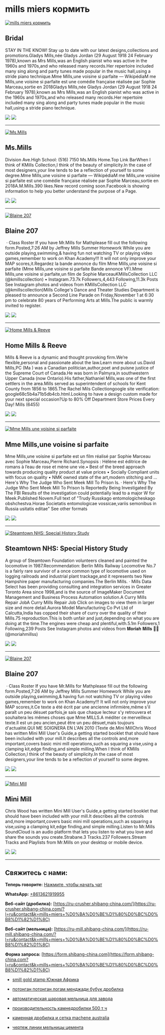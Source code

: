 # mills miers кормить

<a href="https://swt.shibang-china.com/?l=ru&img&k=mills+miers+%D0%BA%D0%BE%D1%80%D0%BC%D0%B8%D1%82%D1%8C" target="_blank">![mills miers кормить](http://static.shibang-china.com/all-800x300/1485.jpg)</a>

## Bridal
STAY IN THE KNOW! Stay up to date with our latest designs,collections and promotions.Gladys Mills,n&#233;e Gladys Jordan (29 August 1918 24 February 1978),known as Mrs Mills,was an English pianist who was active in the 1960s and 1970s,and who released many records.Her repertoire included many sing along and party tunes made popular in the music hall,using a stride piano technique.Mme Mills,une voisine si parfaite — Wikip&#233;diaM me Mills,une voisine si parfaite est une com&#233;die fran&#231;aise r&#233;alis&#233;e par Sophie Marceau,sortie en 2018Gladys Mills,n&#233;e Gladys Jordan (29 August 1918 24 February 1978),known as Mrs Mills,was an English pianist who was active in the 1960s and 1970s,and who released many records.Her repertoire included many sing along and party tunes made popular in the music hall,using a stride piano technique.


<a href="https://whatsapp.shibangsoft.com/WhatsApp.php" target="_blank" title="WhatsApp">![](http://static.shibang-china.com/icon/whatsapp.png)</a> <a href="https://swt.shibang-china.com/?l=ru&icon&k=mills+miers+%D0%BA%D0%BE%D1%80%D0%BC%D0%B8%D1%82%D1%8C" target="_blank">![](http://static.shibang-china.com/icon/chat-ru.png)</a>

---

<a href="https://swt.shibang-china.com/?l=ru&img&k=mills+miers+%D0%BA%D0%BE%D1%80%D0%BC%D0%B8%D1%82%D1%8C" target="_blank">![Ms.Mills](http://static.shibang-china.com/all-800x300/614.jpg)</a>

## Ms.Mills
Division Ave.High School: (516) 7150 Ms.Mills Home.Top Link BarWhen I think of KMills Collection,I think of the beauty of simplicity.In the case of most designers,your line tends to be a reflection of yourself to some degree.Mme Mills,une voisine si parfaite — Wikip&#233;diaM me Mills,une voisine si parfaite est une com&#233;die fran&#231;aise r&#233;alis&#233;e par Sophie Marceau,sortie en 2018A.M.Mills.390 likes.New record coming soon.Facebook is showing information to help you better understand the purpose of a Page.


<a href="https://whatsapp.shibangsoft.com/WhatsApp.php" target="_blank" title="WhatsApp">![](http://static.shibang-china.com/icon/whatsapp.png)</a> <a href="https://swt.shibang-china.com/?l=ru&icon&k=mills+miers+%D0%BA%D0%BE%D1%80%D0%BC%D0%B8%D1%82%D1%8C" target="_blank">![](http://static.shibang-china.com/icon/chat-ru.png)</a>

---

<a href="https://swt.shibang-china.com/?l=ru&img&k=mills+miers+%D0%BA%D0%BE%D1%80%D0%BC%D0%B8%D1%82%D1%8C" target="_blank">![Blaine 207](http://static.shibang-china.com/all-800x300/1481.jpg)</a>

## Blaine 207
&nbsp;&#0183;&#32;Class Roster If you have Mr.Mills for Mathplease fill out the following form.Posted,7:26 AM by Jeffrey Mills Summer Homework While you are outside playing,swimming,&amp; having fun not watching TV or playing video games,remember to work on Khan Academy!!! It will not only improve your MAP scores,it.Regardez la bande annonce du film Mme Mills,une voisine si parfaite (Mme Mills,une voisine si parfaite Bande annonce VF).Mme Mills,une voisine si parfaite,un film de Sophie MarceauKMillsCollection LLC (@kmillscollection) • Instagram.73.7k Followers,4,443 Following,11.3k Posts See Instagram photos and videos from KMillsCollection LLC (@kmillscollection)Mills College's Dance and Theater Studies Department is pleased to announce a Second Line Parade on Friday,November 1 at 6:30 pm to celebrate 80 years of Performing Arts at Mills.The public is warmly invited to register.


<a href="https://whatsapp.shibangsoft.com/WhatsApp.php" target="_blank" title="WhatsApp">![](http://static.shibang-china.com/icon/whatsapp.png)</a> <a href="https://swt.shibang-china.com/?l=ru&icon&k=mills+miers+%D0%BA%D0%BE%D1%80%D0%BC%D0%B8%D1%82%D1%8C" target="_blank">![](http://static.shibang-china.com/icon/chat-ru.png)</a>

---

<a href="https://swt.shibang-china.com/?l=ru&img&k=mills+miers+%D0%BA%D0%BE%D1%80%D0%BC%D0%B8%D1%82%D1%8C" target="_blank">![Home Mills &amp; Reeve](http://static.shibang-china.com/all-800x300/907.jpg)</a>

## Home Mills &amp; Reeve
Mills &amp; Reeve is a dynamic and thought provoking firm.We’re flexible,personal and passionate about the law.Learn more about us.David Mills,PC (Ma ) was a Canadian politician,author,poet and puisne justice of the Supreme Court of Canada.He was born in Palmyra,in southwestern Upper Canada (now Ontario).His father,Nathaniel Mills,was one of the first settlers in the area.Mills served as superintendent of schools for Kent County from 1856 to 1865.The Rachel Mils Collectiongoogle site verification: google68c5b4a71b5db4cb.html.Looking to have a design custom made for your next special occasion?Up to 80% Off Department Store Prices Every Day! Mills (6455)


<a href="https://whatsapp.shibangsoft.com/WhatsApp.php" target="_blank" title="WhatsApp">![](http://static.shibang-china.com/icon/whatsapp.png)</a> <a href="https://swt.shibang-china.com/?l=ru&icon&k=mills+miers+%D0%BA%D0%BE%D1%80%D0%BC%D0%B8%D1%82%D1%8C" target="_blank">![](http://static.shibang-china.com/icon/chat-ru.png)</a>

---

<a href="https://swt.shibang-china.com/?l=ru&img&k=mills+miers+%D0%BA%D0%BE%D1%80%D0%BC%D0%B8%D1%82%D1%8C" target="_blank">![Mme Mills,une voisine si parfaite](http://static.shibang-china.com/all-800x300/15.jpg)</a>

## Mme Mills,une voisine si parfaite
Mme Mills,une voisine si parfaite est un film r&#233;alis&#233; par Sophie Marceau avec Sophie Marceau,Pierre Richard.Synopsis : H&#233;l&#232;ne est &#233;ditrice de romans &#224; l’eau de rose et m&#232;ne une vie.• Best of the breed approach towards producing quality product at value prices • Socially Compliant units with focus on quality • NMK owned state of the art,modern stitching and …Here's Why The Judge Who Sent Meek Mill To Prison Is.&nbsp;&#0183;&#32;Here's Why The Judge Who Sent Meek Mill To Prison Is Reportedly Being Investigated By The FBI Results of the investigation could potentially lead to a major W for Meek.Published Novem.Full text of &quot;Trudy Russkago entomologicheskago obshchestva.Horae Societatis entomologicae vossicae,variis semonibus in Russia usitatis editae&quot; See other formats


<a href="https://whatsapp.shibangsoft.com/WhatsApp.php" target="_blank" title="WhatsApp">![](http://static.shibang-china.com/icon/whatsapp.png)</a> <a href="https://swt.shibang-china.com/?l=ru&icon&k=mills+miers+%D0%BA%D0%BE%D1%80%D0%BC%D0%B8%D1%82%D1%8C" target="_blank">![](http://static.shibang-china.com/icon/chat-ru.png)</a>

---

<a href="https://swt.shibang-china.com/?l=ru&img&k=mills+miers+%D0%BA%D0%BE%D1%80%D0%BC%D0%B8%D1%82%D1%8C" target="_blank">![Steamtown NHS: Special History Study](http://static.shibang-china.com/all-800x300/617.jpg)</a>

## Steamtown NHS: Special History Study
A group of Steamtown Foundation volunteers cleaned and painted the locomotive in 1987.Recommendation: Berlin Mills Railway Locomotive No.7 is a fairly rare survivor of a once common type of locomotive used on logging railroads and industrial plant trackage,and it represents two New Hampshire paper manufacturing companies.The Berlin Mills.&nbsp;&#0183;&#32;Mills Data Select has been providing consulting and integration services in Greater Toronto Area since 1998,and is the source of ImageMaker Document Management and Business Process Automation solution.A Curry Mills Repair JobA Curry Mills Repair Job Click on images to view them in larger size and more detail.Aurora Model Manufacturing Co Pvt Ltd of Calcutta,India has copped their share of curry over the quality of their Mills.75 reproduction.This is both unfair and just,depending on what you are doing at the time.The engines were cheap and plentiful,with.5.1m Followers,1 Following,239 Posts See Instagram photos and videos from 𝐌𝐨𝐫𝐢𝐚𝐡 𝐌𝐢𝐥𝐥𝐬 🖤💕 (@moriahmillss)


<a href="https://whatsapp.shibangsoft.com/WhatsApp.php" target="_blank" title="WhatsApp">![](http://static.shibang-china.com/icon/whatsapp.png)</a> <a href="https://swt.shibang-china.com/?l=ru&icon&k=mills+miers+%D0%BA%D0%BE%D1%80%D0%BC%D0%B8%D1%82%D1%8C" target="_blank">![](http://static.shibang-china.com/icon/chat-ru.png)</a>

---

<a href="https://swt.shibang-china.com/?l=ru&img&k=mills+miers+%D0%BA%D0%BE%D1%80%D0%BC%D0%B8%D1%82%D1%8C" target="_blank">![Blaine 207](http://static.shibang-china.com/all-800x300/236.jpg)</a>

## Blaine 207
&nbsp;&#0183;&#32;Class Roster If you have Mr.Mills for Mathplease fill out the following form.Posted,7:26 AM by Jeffrey Mills Summer Homework While you are outside playing,swimming,&amp; having fun not watching TV or playing video games,remember to work on Khan Academy!!! It will not only improve your MAP scores,it.Ce texte a &#233;t&#233; &#233;crit par une ancienne infirmi&#232;re,m&#234;me s'il para&#238;t un peu d&#233;suet parfois,je sais que chaque lecteur s'y retrouvera et souhaitera les m&#234;mes choses que Mme MILLS.A m&#233;diter ce merveilleux texte.Il est un peu ancien,peut &#234;tre un peu d&#233;suet,mais toujours d'actualit&#233;.QUI ME SOIGNERA EN L'AN 2010 (Texte de.Mini MillChris Wood has written Mini Mill User's Guide,a getting started booklet that should have been included with your mill.It describes all the controls and,more important,covers basic mini mill operations,such as squaring a vise,using a clamping kit,edge finding,and simple milling.When I think of KMills Collection,I think of the beauty of simplicity.In the case of most designers,your line tends to be a reflection of yourself to some degree.


<a href="https://whatsapp.shibangsoft.com/WhatsApp.php" target="_blank" title="WhatsApp">![](http://static.shibang-china.com/icon/whatsapp.png)</a> <a href="https://swt.shibang-china.com/?l=ru&icon&k=mills+miers+%D0%BA%D0%BE%D1%80%D0%BC%D0%B8%D1%82%D1%8C" target="_blank">![](http://static.shibang-china.com/icon/chat-ru.png)</a>

---

<a href="https://swt.shibang-china.com/?l=ru&img&k=mills+miers+%D0%BA%D0%BE%D1%80%D0%BC%D0%B8%D1%82%D1%8C" target="_blank">![Mini Mill](http://static.shibang-china.com/all-800x300/864.jpg)</a>

## Mini Mill
Chris Wood has written Mini Mill User's Guide,a getting started booklet that should have been included with your mill.It describes all the controls and,more important,covers basic mini mill operations,such as squaring a vise,using a clamping kit,edge finding,and simple milling.Listen to Mr.Mills SoundCloud is an audio platform that lets you listen to what you love and share the sounds you create.Strabane.3 Tracks.237 Followers.Stream Tracks and Playlists from Mr.Mills on your desktop or mobile device.

<a href="https://whatsapp.shibangsoft.com/WhatsApp.php" target="_blank" title="WhatsApp">![](http://static.shibang-china.com/icon/whatsapp.png)</a> <a href="https://swt.shibang-china.com/?l=ru&icon&k=mills+miers+%D0%BA%D0%BE%D1%80%D0%BC%D0%B8%D1%82%D1%8C" target="_blank">![](http://static.shibang-china.com/icon/chat-ru.png)</a>

---
## Свяжитесь с нами:

**Теперь говорите:** [Нажмите, чтобы начать чат](https://swt.shibang-china.com?l=ru&contact&k=mills+miers+%D0%BA%D0%BE%D1%80%D0%BC%D0%B8%D1%82%D1%8C)

**WhatsApp:**  [+8613621919955](https://whatsapp.shibangsoft.com/WhatsApp.php)

**Веб-сайт (дробилка):** [https://ru-crusher.shibang-china.com/](https://ru-crusher.shibang-china.com/?l=ru&contact&k=mills+miers+%D0%BA%D0%BE%D1%80%D0%BC%D0%B8%D1%82%D1%8C)

**Веб-сайт (мельница):** [https://ru-mill.shibang-china.com/](https://ru-mill.shibang-china.com/?l=ru&contact&k=mills+miers+%D0%BA%D0%BE%D1%80%D0%BC%D0%B8%D1%82%D1%8C)

**Форма запроса:** [https://form.shibang-china.com](https://form.shibang-china.com?l=ru&contact&k=mills+miers+%D0%BA%D0%BE%D1%80%D0%BC%D0%B8%D1%82%D1%8C)

* [smill gold stamp Южная Африка](../132/smill%20gold%20stamp%20%D0%AE%D0%B6%D0%BD%D0%B0%D1%8F%20%D0%90%D1%84%D1%80%D0%B8%D0%BA%D0%B0.md)

* [потонган потонган логам менджади бубук дробилка](../135/%D0%BF%D0%BE%D1%82%D0%BE%D0%BD%D0%B3%D0%B0%D0%BD%20%D0%BF%D0%BE%D1%82%D0%BE%D0%BD%D0%B3%D0%B0%D0%BD%20%D0%BB%D0%BE%D0%B3%D0%B0%D0%BC%20%D0%BC%D0%B5%D0%BD%D0%B4%D0%B6%D0%B0%D0%B4%D0%B8%20%D0%B1%D1%83%D0%B1%D1%83%D0%BA%20%D0%B4%D1%80%D0%BE%D0%B1%D0%B8%D0%BB%D0%BA%D0%B0.md)

* [автоматическая шаровая мельница для завода](../132/%D0%B0%D0%B2%D1%82%D0%BE%D0%BC%D0%B0%D1%82%D0%B8%D1%87%D0%B5%D1%81%D0%BA%D0%B0%D1%8F%20%D1%88%D0%B0%D1%80%D0%BE%D0%B2%D0%B0%D1%8F%20%D0%BC%D0%B5%D0%BB%D1%8C%D0%BD%D0%B8%D1%86%D0%B0%20%D0%B4%D0%BB%D1%8F%20%D0%B7%D0%B0%D0%B2%D0%BE%D0%B4%D0%B0.md)

* [производительность камнедробилки 500 т  ч](../133/%D0%BF%D1%80%D0%BE%D0%B8%D0%B7%D0%B2%D0%BE%D0%B4%D0%B8%D1%82%D0%B5%D0%BB%D1%8C%D0%BD%D0%BE%D1%81%D1%82%D1%8C%20%D0%BA%D0%B0%D0%BC%D0%BD%D0%B5%D0%B4%D1%80%D0%BE%D0%B1%D0%B8%D0%BB%D0%BA%D0%B8%20500%20%D1%82%20%20%D1%87.md)

* [каменная дробилка и сетка machene australia](../135/%D0%BA%D0%B0%D0%BC%D0%B5%D0%BD%D0%BD%D0%B0%D1%8F%20%D0%B4%D1%80%D0%BE%D0%B1%D0%B8%D0%BB%D0%BA%D0%B0%20%D0%B8%20%D1%81%D0%B5%D1%82%D0%BA%D0%B0%20machene%20australia.md)

* [чертеж линии мельницы цемента](../133/%D1%87%D0%B5%D1%80%D1%82%D0%B5%D0%B6%20%D0%BB%D0%B8%D0%BD%D0%B8%D0%B8%20%D0%BC%D0%B5%D0%BB%D1%8C%D0%BD%D0%B8%D1%86%D1%8B%20%D1%86%D0%B5%D0%BC%D0%B5%D0%BD%D1%82%D0%B0.md)